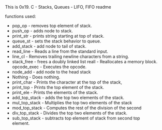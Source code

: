 This is 0x19. C - Stacks, Queues - LIFO, FIFO readme

functions used:

* pop_op - removes top element of stack.
* push_op - adds node to stack.
* print_str - prints string starting at top of stack.
* queue_st - sets the stack behavior to queue.
* add_stack - add node to tail of stack.
* read_line - Reads a line from the standard input.
* line_cl - Removes trailing newline characters from a string.
* stack_free - frees a doubly linked list
reall - Reallocates a memory block.
opcode_exec - Executes the opcode.
* node_add - add node to the head stack
* Nothing - Does nothing.
* print_char - Prints the character at the top of the stack,
* print_top - Prints the top element of the stack.
* print_ele - Prints the elements of the stack.
* add_top_stack - adds the top two elements of the stack.
* mul_top_stack - Multiplies the top two elements of the stack
* mod_top_stack - Computes the rest of the division of the second
* div_top_stack - Divides the top two elements of the stack.
* sub_top_stack - subtracts top element of stack from second top element.

